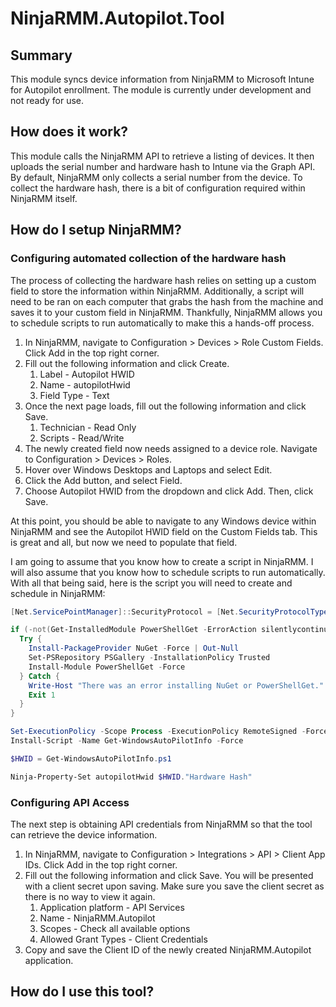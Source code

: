# NinjaRMM.Autopilot.Tool

## Summary

This module syncs device information from NinjaRMM to Microsoft Intune for Autopilot enrollment. The module is currently under development and not ready for use.

## How does it work?

This module calls the NinjaRMM API to retrieve a listing of devices. It then uploads the serial number and hardware hash to Intune via the Graph API. By default, NinjaRMM only collects a serial number from the device. To collect the hardware hash, there is a bit of configuration required within NinjaRMM itself.

## How do I setup NinjaRMM?

### Configuring  automated collection of the hardware hash

The process of collecting the hardware hash relies on setting up a custom field to store the information within NinjaRMM. Additionally, a script will need to be ran on each computer that grabs the hash from the machine and saves it to your custom field in NinjaRMM. Thankfully, NinjaRMM allows you to schedule scripts to run automatically to make this a hands-off process.

1. In NinjaRMM, navigate to Configuration > Devices > Role Custom Fields. Click Add in the top right corner.
2. Fill out the following information and click Create.
   1. Label - Autopilot HWID
   2. Name - autopilotHwid
   3. Field Type - Text
3. Once the next page loads, fill out the following information and click Save.
   1. Technician - Read Only
   2. Scripts - Read/Write
4. The newly created field now needs assigned to a device role. Navigate to Configuration > Devices > Roles.
5. Hover over Windows Desktops and Laptops and select Edit.
6. Click the Add button, and select Field.
7. Choose Autopilot HWID from the dropdown and click Add. Then, click Save.

At this point, you should be able to navigate to any Windows device within NinjaRMM and see the Autopilot HWID field on the Custom Fields tab. This is great and all, but now we need to populate that field.

I am going to assume that you know how to create a script in NinjaRMM. I will also assume that you know how to schedule scripts to run automatically. With all that being said, here is the script you will need to create and schedule in NinjaRMM:

```powershell
[Net.ServicePointManager]::SecurityProtocol = [Net.SecurityProtocolType]::Tls12

if (-not(Get-InstalledModule PowerShellGet -ErrorAction silentlycontinue)) {
  Try {
    Install-PackageProvider NuGet -Force | Out-Null
    Set-PSRepository PSGallery -InstallationPolicy Trusted
    Install-Module PowerShellGet -Force
  } Catch {
    Write-Host "There was an error installing NuGet or PowerShellGet."
    Exit 1
  }
}

Set-ExecutionPolicy -Scope Process -ExecutionPolicy RemoteSigned -Force
Install-Script -Name Get-WindowsAutoPilotInfo -Force

$HWID = Get-WindowsAutoPilotInfo.ps1

Ninja-Property-Set autopilotHwid $HWID."Hardware Hash"
```

### Configuring API Access 

The next step is obtaining API credentials from NinjaRMM so that the tool can retrieve the device information.

1. In NinjaRMM, navigate to Configuration > Integrations > API > Client App IDs. Click Add in the top right corner.
2. Fill out the following information and click Save. You will be presented with a client secret upon saving. Make sure you save the client secret as there is no way to view it again.
   1. Application platform - API Services
   2. Name - NinjaRMM.Autopilot
   3. Scopes - Check all available options
   4. Allowed Grant Types - Client Credentials
3. Copy and save the Client ID of the newly created NinjaRMM.Autopilot application.

## How do I use this tool?

